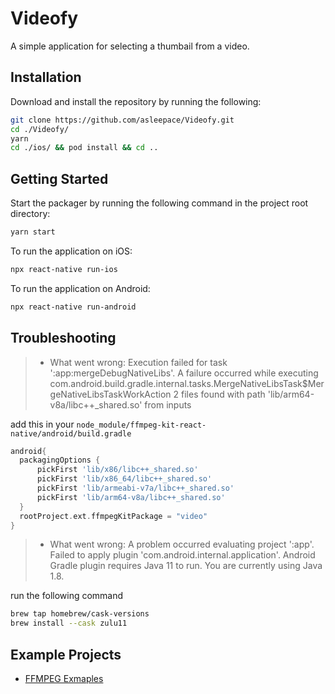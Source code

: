 # Videofy

A simple application for selecting a thumbail from a video.

## Installation

Download and install the repository by running the following:

```bash
git clone https://github.com/asleepace/Videofy.git
cd ./Videofy/
yarn
cd ./ios/ && pod install && cd ..
```

## Getting Started

Start the packager by running the following command in the project root directory:

```bash
yarn start
```

To run the application on iOS:

```bash
npx react-native run-ios
```

To run the application on Android:

```bash
npx react-native run-android
```

## Troubleshooting

> - What went wrong:
>   Execution failed for task ':app:mergeDebugNativeLibs'.
>   A failure occurred while executing com.android.build.gradle.internal.tasks.MergeNativeLibsTask$MergeNativeLibsTaskWorkAction
>   2 files found with path 'lib/arm64-v8a/libc++\_shared.so' from inputs

add this in your `node_module/ffmpeg-kit-react-native/android/build.gradle`

```gradle
android{
  packagingOptions {
      pickFirst 'lib/x86/libc++_shared.so'
      pickFirst 'lib/x86_64/libc++_shared.so'
      pickFirst 'lib/armeabi-v7a/libc++_shared.so'
      pickFirst 'lib/arm64-v8a/libc++_shared.so'
  }
  rootProject.ext.ffmpegKitPackage = "video"
}
```

> - What went wrong:
>   A problem occurred evaluating project ':app'.
>   Failed to apply plugin 'com.android.internal.application'.
>   Android Gradle plugin requires Java 11 to run. You are currently using Java 1.8.

run the following command

```bash
brew tap homebrew/cask-versions
brew install --cask zulu11
```

## Example Projects

- [FFMPEG Exmaples](https://github.com/tanersener/ffmpeg-kit-test/blob/main/react-native/test-app-local-dependency/src/video-util.js)
